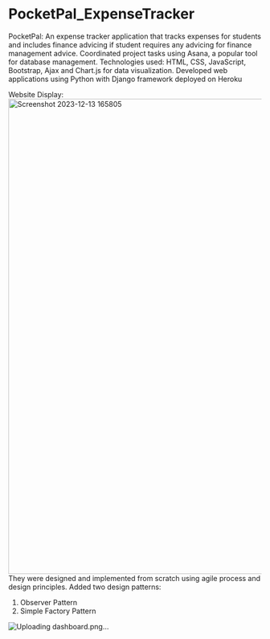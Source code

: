 # PocketPal_ExpenseTracker
PocketPal: An expense tracker application that tracks expenses for students and includes finance advicing if student requires any advicing for finance management advice.
Coordinated project tasks using Asana, a popular tool for database management.
Technologies used: HTML, CSS, JavaScript, Bootstrap, Ajax and Chart.js for data visualization. Developed web applications using Python with Django framework deployed on Heroku


Website Display:
<img width="946" alt="Screenshot 2023-12-13 165805" src="https://github.com/rittz1998/PocketPal_ExpenseTracker/asset![Uploading dashboard.png…]()
s/103475842/84469bf8-780d-4f17-95cb-6e05dddafb9a">
They were designed and implemented from scratch using agile process and design principles.
Added two design patterns:
1) Observer Pattern
2) Simple Factory Pattern
   
![Uploading dashboard.png…]()

